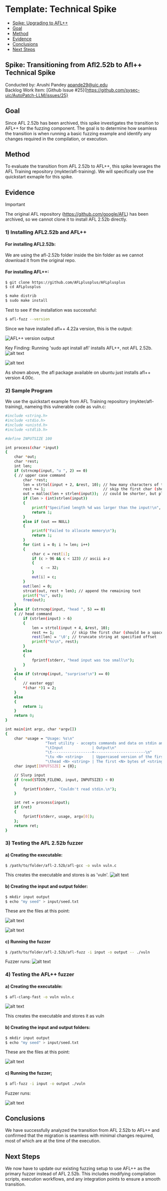# Template: Technical Spike <!-- omit in toc -->
- [Spike: Upgrading to AFL++](#spike-afl++-technical-spike)
- [Goal](#goal)
- [Method](#method)
- [Evidence](#evidence)
- [Conclusions](#conclusions)
- [Next Steps](#next-steps)

## Spike: Transitioning from Afl2.52b to Afl++ Technical Spike
Conducted by: Arushi Pandey apande29@uic.edu   
Backlog Work Item: [Github Issue #25]{https://github.com/sysec-uic/AutoPatch-LLM/issues/25}

## Goal

Since AFL 2.52b has been archived, this spike investigates the transition to AFL++ for the fuzzing component. The goal is to determine how seamless the transition is when running a basic fuzzing example and identify any changes required in the compilation, or execution.


## Method
To evaluate the transition from AFL 2.52b to AFL++, this spike leverages the AFL Training repository (mykter/afl-training). We will specifically use the quickstart exmaple for this spike. 

## Evidence
> [!IMPORTANT]  
> The original AFL repository (https://github.com/google/AFL) has been archived, so we cannot clone it to install AFL 2.52b directly.


### 1) Installing AFL2.52b and AFL++

#### For installing AFL2.52b:
We are using the afl-2.52b folder inside the bin folder as we cannot download it from the original repo.

#### For installing AFL++: 
```sh
$ git clone https://github.com/AFLplusplus/AFLplusplus
$ cd AFLplusplus
```
```sh
$ make distrib
$ sudo make install
```

Test to see if the installation was successful:
```sh
$ afl-fuzz --version
```

Since we have installed afl++ 4.22a version, this is the output: 

![AFL++ version output](../images/image-9.png)

Key Finding: Running 'sudo apt install afl' installs AFL++, not AFL 2.52b.
![alt text](../images/image-10.png)

![alt text](../images/image.png)

As shown above, the afl package available on ubuntu just installs afl++ version 4.00c.

### 2) Sample Program

We use the quickstart example from AFL Training repository (mykter/afl-training),
nameing this vulnerable code as vuln.c: 

```sh
#include <string.h>
#include <stdio.h>
#include <unistd.h>
#include <stdlib.h>

#define INPUTSIZE 100

int process(char *input)
{
	char *out;
	char *rest;
	int len;
	if (strncmp(input, "u ", 2) == 0)
	{ // upper case command
		char *rest;
		len = strtol(input + 2, &rest, 10); // how many characters of the string to upper-case
		rest += 1;							// skip the first char (should be a space)
		out = malloc(len + strlen(input));	// could be shorter, but play it safe
		if (len > (int)strlen(input))
		{
			printf("Specified length %d was larger than the input!\n", len);
			return 1;
		}
		else if (out == NULL)
		{
			printf("Failed to allocate memory\n");
			return 1;
		}
		for (int i = 0; i != len; i++)
		{
			char c = rest[i];
			if (c > 96 && c < 123) // ascii a-z
			{
				c -= 32;
			}
			out[i] = c;
		}
		out[len] = 0;
		strcat(out, rest + len); // append the remaining text
		printf("%s", out);
		free(out);
	}
	else if (strncmp(input, "head ", 5) == 0)
	{ // head command
		if (strlen(input) > 6)
		{
			len = strtol(input + 4, &rest, 10);
			rest += 1;		  // skip the first char (should be a space)
			rest[len] = '\0'; // truncate string at specified offset
			printf("%s\n", rest);
		}
		else
		{
			fprintf(stderr, "head input was too small\n");
		}
	}
	else if (strcmp(input, "surprise!\n") == 0)
	{
		// easter egg!
		*(char *)1 = 2;
	}
	else
	{
		return 1;
	}
	return 0;
}

int main(int argc, char *argv[])
{
	char *usage = "Usage: %s\n"
				  "Text utility - accepts commands and data on stdin and prints results to stdout.\n"
				  "\tInput             | Output\n"
				  "\t------------------+-----------------------\n"
				  "\tu <N> <string>    | Uppercased version of the first <N> bytes of <string>.\n"
				  "\thead <N> <string> | The first <N> bytes of <string>.\n";
	char input[INPUTSIZE] = {0};

	// Slurp input
	if (read(STDIN_FILENO, input, INPUTSIZE) < 0)
	{
		fprintf(stderr, "Couldn't read stdin.\n");
	}

	int ret = process(input);
	if (ret)
	{
		fprintf(stderr, usage, argv[0]);
	};
	return ret;
}
```
### 3) Testing the AFL 2.52b fuzzer

#### a) Creating the executable:

```sh
$ /path/to/folder/afl-2.52b/afl-gcc -o vuln vuln.c
```
This creates the executable and stores is as 'vuln'.
![alt text](../images/image-3.png)

#### b) Creating the input and output folder:

```sh
$ mkdir input output
$ echo "my seed" > input/seed.txt
```
These are the files at this point: 

![alt text](../images/image-7.png)

![alt text](../images/image-5.png)

#### c) Running the fuzzer
```sh
$ /path/to/folder/afl-2.52b/afl-fuzz -i input -o output -- ./vuln
```

Fuzzer runs:
![alt text](../images/image-1.png)


### 4) Testing the AFL++ fuzzer


#### a) Creating the executable:
```sh
$ afl-clang-fast -o vuln vuln.c
```
![alt text](../images/image-4.png)

This creates the executable and stores it as vuln

#### b) Creating the input and output folders:

```sh
$ mkdir input output
$ echo "my seed" > input/seed.txt
```
These are the files at this point:

![alt text](../images/image-8.png)

#### c) Running the fuzzer;
```sh
$ afl-fuzz -i input -o output ./vuln
```

Fuzzer runs:

![alt text](../images/image-2.png)


## Conclusions

We have successfully analyzed the transition from AFL 2.52b to AFL++ and confirmed that the migration is seamless with minimal changes required, most of which are at the time of the execution. 

## Next Steps

We now have to update our existing fuzzing setup to use AFL++ as the primary fuzzer instead of AFL 2.52b. This includes modifying compilation scripts, execution workflows, and any integration points to ensure a smooth transition.  

